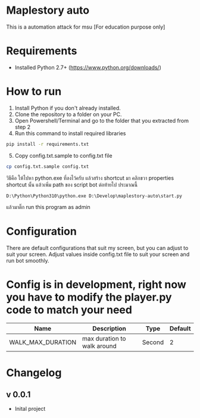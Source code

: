 # Maplestory auto
This is a automation attack for msu [For education purpose only]

# Requirements
- Installed Python 2.7+ (https://www.python.org/downloads/)

# How to run
1. Install Python if you don't already installed.
2. Clone the repository to a folder on your PC.
3. Open Powershell/Terminal and go to the folder that you extracted from step 2
4. Run this command to install required libraries
```bash
pip install -r requirements.txt
```
5. Copy config.txt.sample to config.txt file
```bash
cp config.txt.sample config.txt
```

วิธีคือ ให้ไปหา python.exe ที่ลงไว้ครับ แล้วสร้าง shortcut มา
คลิกขวา properties shortcut นั้น แล้วเพิ่ม path ของ script bot ต่อท้ายไป ประมาณนี้

`D:\Python\Python310\python.exe D:\Develop\maplestory-auto\start.py`

แล้วมาติ๊ก run this program as admin

# Configuration
There are default configurations that suit my screen, but you can adjust to suit your screen.
Adjust values inside config.txt file to suit your screen and run bot smoothly.

# Config is in development, right now you have to modify the player.py code to match your need

| Name | Description | Type | Default |
| --- | --- | --- | --- |
| WALK_MAX_DURATION | max duration to walk around  | Second | 2 |

# Changelog
## v 0.0.1
+ Inital project
